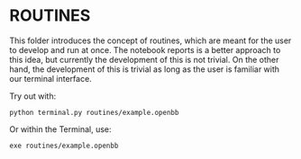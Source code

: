 # ROUTINES

This folder introduces the concept of routines, which are meant for the user to develop and run at once. The notebook reports is a better approach to this idea, but currently the development of this is not trivial. On the other hand, the development of this is trivial as long as the user is familiar with our terminal interface.

Try out with:

```
python terminal.py routines/example.openbb
```

Or within the Terminal, use:

```
exe routines/example.openbb
```
